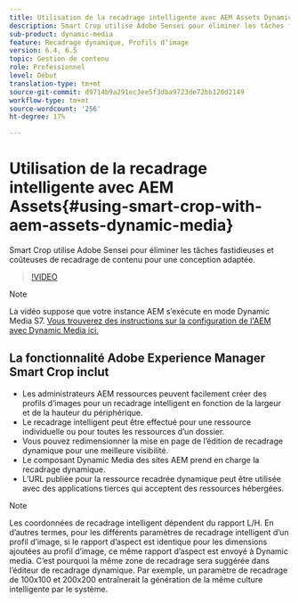 ```yaml
---
title: Utilisation de la recadrage intelligente avec AEM Assets Dynamic Media
description: Smart Crop utilise Adobe Sensei pour éliminer les tâches fastidieuses et coûteuses de recadrage de contenu pour une conception adaptée.
sub-product: dynamic-media
feature: Recadrage dynamique, Profils d’image
version: 6.4, 6.5
topic: Gestion de contenu
role: Professionnel
level: Début
translation-type: tm+mt
source-git-commit: d9714b9a291ec3ee5f3dba9723de72bb120d2149
workflow-type: tm+mt
source-wordcount: '256'
ht-degree: 17%

---
```



# Utilisation de la recadrage intelligente avec AEM Assets{#using-smart-crop-with-aem-assets-dynamic-media}

Smart Crop utilise Adobe Sensei pour éliminer les tâches fastidieuses et coûteuses de recadrage de contenu pour une conception adaptée.

>[!VIDEO](https://video.tv.adobe.com/v/21519/)

>[!NOTE]
>
>La vidéo suppose que votre instance AEM s’exécute en mode Dynamic Media S7. [Vous trouverez des instructions sur la configuration de l&#39;AEM avec Dynamic Media ici.](https://helpx.adobe.com/fr/experience-manager/6-3/assets/using/config-dynamic-fp-14410.html)

## La fonctionnalité Adobe Experience Manager Smart Crop inclut

* Les administrateurs AEM ressources peuvent facilement créer des profils d’images pour un recadrage intelligent en fonction de la largeur et de la hauteur du périphérique.
* Le recadrage intelligent peut être effectué pour une ressource individuelle ou pour toutes les ressources d’un dossier.
* Vous pouvez redimensionner la mise en page de l’édition de recadrage dynamique pour une meilleure visibilité.
* Le composant Dynamic Media des sites AEM prend en charge la recadrage dynamique.
* L’URL publiée pour la ressource recadrée dynamique peut être utilisée avec des applications tierces qui acceptent des ressources hébergées.

>[!NOTE]
>
>Les coordonnées de recadrage intelligent dépendent du rapport L/H. En d’autres termes, pour les différents paramètres de recadrage intelligent d’un profil d’image, si le rapport d’aspect est identique pour les dimensions ajoutées au profil d’image, ce même rapport d’aspect est envoyé à Dynamic media. C’est pourquoi la même zone de recadrage sera suggérée dans l’éditeur de recadrage dynamique. Par exemple, un paramètre de recadrage de 100x100 et 200x200 entraînerait la génération de la même culture intelligente par le système.
